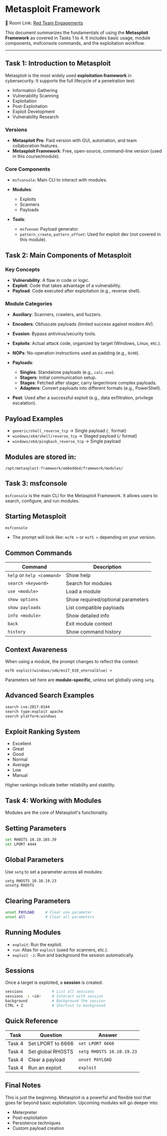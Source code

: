 #  Metasploit Framework

🔗 Room Link: [Red Team Engagements](https://tryhackme.com/room/metasploitintro)

This document summarizes the fundamentals of using the **Metasploit Framework** as covered in Tasks 1 to 4. It includes basic usage, module components, msfconsole commands, and the exploitation workflow.

---

## Task 1: Introduction to Metasploit

Metasploit is the most widely used **exploitation framework** in cybersecurity. It supports the full lifecycle of a penetration test:

*  Information Gathering
*  Vulnerability Scanning
*  Exploitation
*  Post-Exploitation
*  Exploit Development
*  Vulnerability Research

### Versions

* **Metasploit Pro**: Paid version with GUI, automation, and team collaboration features.
* **Metasploit Framework**: Free, open-source, command-line version (used in this course/module).

### Core Components

* `msfconsole`: Main CLI to interact with modules.
* **Modules**:

  * Exploits
  * Scanners
  * Payloads
* **Tools**:

  * `msfvenom`: Payload generator.
  * `pattern_create`, `pattern_offset`: Used for exploit dev (not covered in this module).


## Task 2: Main Components of Metasploit

### Key Concepts

* **Vulnerability**: A flaw in code or logic.
* **Exploit**: Code that takes advantage of a vulnerability.
* **Payload**: Code executed after exploitation (e.g., reverse shell).

### Module Categories

* **Auxiliary**: Scanners, crawlers, and fuzzers.
* **Encoders**: Obfuscate payloads (limited success against modern AV).
* **Evasion**: Bypass antivirus/security tools.
* **Exploits**: Actual attack code, organized by target (Windows, Linux, etc.).
* **NOPs**: No-operation instructions used as padding (e.g., `0x90`).
* **Payloads**:

  * **Singles**: Standalone payloads (e.g., `calc.exe`).
  * **Stagers**: Initial communication setup.
  * **Stages**: Fetched after stager, carry larger/more complex payloads.
  * **Adapters**: Convert payloads into different formats (e.g., PowerShell).
* **Post**: Used after a successful exploit (e.g., data exfiltration, privilege escalation).

## Payload Examples

* `generic/shell_reverse_tcp` → Single payload (`_` format)
* `windows/x64/shell/reverse_tcp` → Staged payload (`/` format)
* `windows/x64/pingback_reverse_tcp` → Single payload

## Modules are stored in:

```
/opt/metasploit-framework/embedded/framework/modules/
```


## Task 3: msfconsole

`msfconsole` is the main CLI for the Metasploit Framework. It allows users to search, configure, and run modules.

## Starting Metasploit

```bash
msfconsole
```

* The prompt will look like: `msf6 >` or `msf5 >` depending on your version.

## Common Commands

| Command                    | Description                       |
| -------------------------- | --------------------------------- |
| `help` or `help <command>` | Show help                         |
| `search <keyword>`         | Search for modules                |
| `use <module>`             | Load a module                     |
| `show options`             | Show required/optional parameters |
| `show payloads`            | List compatible payloads          |
| `info <module>`            | Show detailed info                |
| `back`                     | Exit module context               |
| `history`                  | Show command history              |

## Context Awareness

When using a module, the prompt changes to reflect the context:

```
msf6 exploit(windows/smb/ms17_010_eternalblue) >
```

Parameters set here are **module-specific**, unless set globally using `setg`.

## Advanced Search Examples

```bash
search cve:2017-0144
search type:exploit apache
search platform:windows
```

## Exploit Ranking System

* Excellent
* Great
* Good
* Normal
* Average
* Low
* Manual

Higher rankings indicate better reliability and stability.


## Task 4: Working with Modules

Modules are the core of Metasploit's functionality.

## Setting Parameters

```bash
set RHOSTS 10.10.165.39
set LPORT 4444
```

## Global Parameters

Use `setg` to set a parameter across all modules:

```bash
setg RHOSTS 10.10.19.23
unsetg RHOSTS
```

## Clearing Parameters

```bash
unset PAYLOAD     # Clear one parameter
unset all         # Clear all parameters
```

## Running Modules

* `exploit`: Run the exploit.
* `run`: Alias for `exploit` (used for scanners, etc.).
* `exploit -z`: Run and background the session automatically.

## Sessions

Once a target is exploited, a **session** is created.

```bash
sessions             # List all sessions
sessions -i <id>     # Interact with session
background           # Background the session
CTRL + Z             # Shortcut to background
```



## Quick Reference

| Task   | Question          | Answer                    |
| ------ | ----------------- | ------------------------- |
| Task 4 | Set LPORT to 6666 | `set LPORT 6666`          |
| Task 4 | Set global RHOSTS | `setg RHOSTS 10.10.19.23` |
| Task 4 | Clear a payload   | `unset PAYLOAD`           |
| Task 4 | Run an exploit    | `exploit`                 |



## Final Notes

This is just the beginning. Metasploit is a powerful and flexible tool that goes far beyond basic exploitation. Upcoming modules will go deeper into:

* Meterpreter
* Post-exploitation
* Persistence techniques
* Custom payload creation


